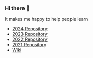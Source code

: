 ### Hi there 👋
It makes me happy to help people learn


* [2024 Repository](https://github.com/maciejjankowski/2024/wiki)
* [2023 Repository](https://github.com/maciejjankowski/2023/wiki)
* [2022 Repository](https://github.com/maciejjankowski/2022/wiki)
* [2021 Repository](https://github.com/maciejjankowski/2021/wiki)
* [Wiki](https://github.com/maciejjankowski/maciejjankowski/wiki)


<!--
**maciejjankowski/maciejjankowski** is a ✨ _special_ ✨ repository because its `README.md` (this file) appears on your GitHub profile.

Here are some ideas to get you started:

- 🔭 I’m currently working on ...
- 🌱 I’m currently learning ...
- 👯 I’m looking to collaborate on ...
- 🤔 I’m looking for help with ...
- 💬 Ask me about ...
- 📫 How to reach me: ...
- 😄 Pronouns: ...
- ⚡ Fun fact: ...
-->
